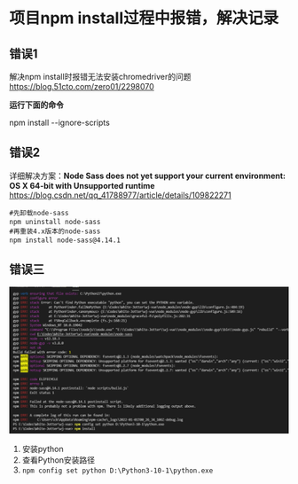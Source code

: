 # 项目npm install过程中报错，解决记录

## 错误1 

解决npm install时报错无法安装chromedriver的问题
https://blog.51cto.com/zero01/2298070

**运行下面的命令**

npm install --ignore-scripts 

## 错误2

详细解决方案：**Node Sass does not yet support your current environment: OS X 64-bit with Unsupported runtime**
https://blog.csdn.net/qq_41788977/article/details/109822271

```
#先卸载node-sass
npm uninstall node-sass
#再重装4.x版本的node-sass
npm install node-sass@4.14.1
```

## 错误三

![image-20220101083825438](Imag/image-20220101083825438.png)

1. 安装python
2. 查看Python安装路径
3. `npm config set python D:\Python3-10-1\python.exe`